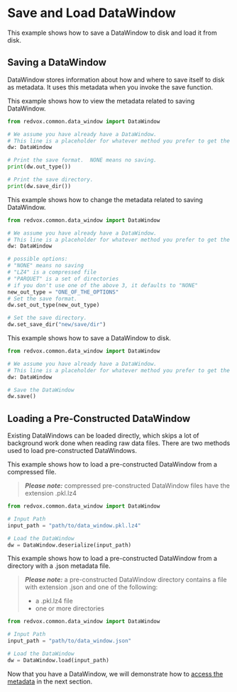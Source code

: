 # Save and Load DataWindow

This example shows how to save a DataWindow to disk and load it from disk.

## Saving a DataWindow

DataWindow stores information about how and where to save itself to disk as metadata.  It uses this metadata when 
you invoke the save function.

This example shows how to view the metadata related to saving DataWindow.

```python
from redvox.common.data_window import DataWindow

# We assume you have already have a DataWindow.
# This line is a placeholder for whatever method you prefer to get the DataWindow you want to save.
dw: DataWindow

# Print the save format.  NONE means no saving.
print(dw.out_type())

# Print the save directory.
print(dw.save_dir())
```

This example shows how to change the metadata related to saving DataWindow.

```python
from redvox.common.data_window import DataWindow

# We assume you have already have a DataWindow.
# This line is a placeholder for whatever method you prefer to get the DataWindow you want to save.
dw: DataWindow

# possible options: 
# "NONE" means no saving
# "LZ4" is a compressed file
# "PARQUET" is a set of directories
# if you don't use one of the above 3, it defaults to "NONE"
new_out_type = "ONE_OF_THE_OPTIONS"
# Set the save format.
dw.set_out_type(new_out_type)

# Set the save directory.
dw.set_save_dir("new/save/dir")
```

This example shows how to save a DataWindow to disk.

```python
from redvox.common.data_window import DataWindow

# We assume you have already have a DataWindow.
# This line is a placeholder for whatever method you prefer to get the DataWindow you want to save.
dw: DataWindow

# Save the DataWindow
dw.save()
```

## Loading a Pre-Constructed DataWindow

Existing DataWindows can be loaded directly, which skips a lot of background work done when reading raw data files.
There are two methods used to load pre-constructed DataWindows.

This example shows how to load a pre-constructed DataWindow from a compressed file.

> **_Please note:_** compressed pre-constructed DataWindow files have the extension .pkl.lz4

```python
from redvox.common.data_window import DataWindow

# Input Path
input_path = "path/to/data_window.pkl.lz4"

# Load the DataWindow
dw = DataWindow.deserialize(input_path)
```

This example shows how to load a pre-constructed DataWindow from a directory with a .json metadata file.

> **_Please note:_** a pre-constructed DataWindow directory contains a file with extension .json and one of the 
> following: 
> * a .pkl.lz4 file
> * one or more directories

```python
from redvox.common.data_window import DataWindow

# Input Path
input_path = "path/to/data_window.json"

# Load the DataWindow
dw = DataWindow.load(input_path)
```

Now that you have a DataWindow, we will demonstrate how to [access the metadata](01_data_window_metadata.md) in the
next section.
